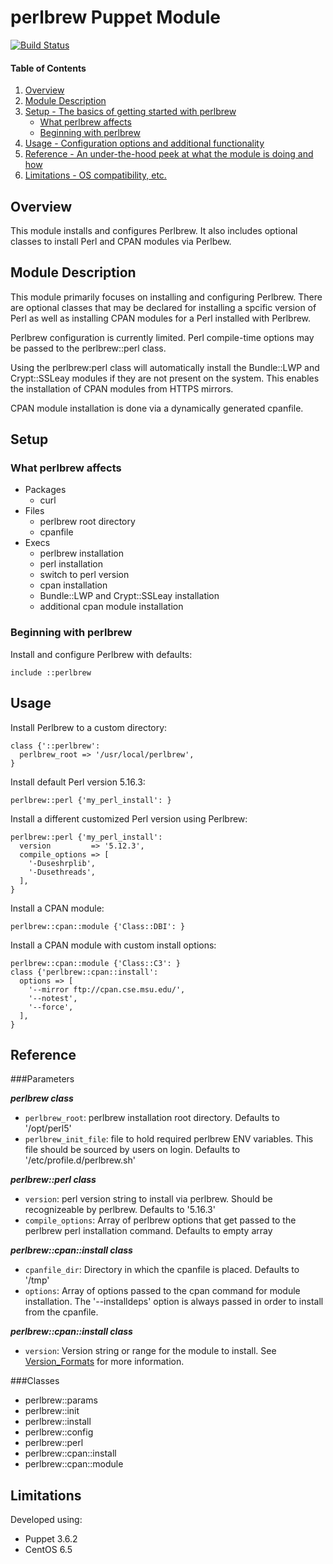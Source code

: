 # perlbrew Puppet Module

[![Build Status](https://travis-ci.org/walkamongus/perlbrew.svg)](https://travis-ci.org/walkamongus/perlbrew)

#### Table of Contents

1. [Overview](#overview)
2. [Module Description](#module-description)
3. [Setup - The basics of getting started with perlbrew](#setup)
    * [What perlbrew affects](#what-perlbrew-affects)
    * [Beginning with perlbrew](#beginning-with-perlbrew)
4. [Usage - Configuration options and additional functionality](#usage)
5. [Reference - An under-the-hood peek at what the module is doing and how](#reference)
5. [Limitations - OS compatibility, etc.](#limitations)

## Overview

This module installs and configures Perlbrew.  It also includes optional classes 
to install Perl and CPAN modules via Perlbew.

## Module Description

This module primarily focuses on installing and configuring Perlbrew. There are
optional classes that may be declared for installing a spcific version of Perl
as well as installing CPAN modules for a Perl installed with Perlbrew.

Perlbrew configuration is currently limited. Perl compile-time options may be 
passed to the perlbrew::perl class.

Using the perlbrew:perl class will automatically install the Bundle::LWP and 
Crypt::SSLeay modules if they are not present on the system. This enables the 
installation of CPAN modules from HTTPS mirrors.

CPAN module installation is done via a dynamically generated cpanfile.

## Setup

### What perlbrew affects

* Packages
    * curl
* Files
    * perlbrew root directory
    * cpanfile
* Execs
    * perlbrew installation
    * perl installation
    * switch to perl version
    * cpan installation
    * Bundle::LWP and Crypt::SSLeay installation
    * additional cpan module installation

### Beginning with perlbrew

Install and configure Perlbrew with defaults:

    include ::perlbrew

## Usage

Install Perlbrew to a custom directory:

    class {'::perlbrew':
      perlbrew_root => '/usr/local/perlbrew',
    }

Install default Perl version 5.16.3:

    perlbrew::perl {'my_perl_install': }

Install a different customized Perl version using Perlbrew:

    perlbrew::perl {'my_perl_install':
      version         => '5.12.3',
      compile_options => [
        '-Duseshrplib',
        '-Dusethreads',
      ],
    }

Install a CPAN module:

    perlbrew::cpan::module {'Class::DBI': }

Install a CPAN module with custom install options:

    perlbrew::cpan::module {'Class::C3': }
    class {'perlbrew::cpan::install':
      options => [
        '--mirror ftp://cpan.cse.msu.edu/',
        '--notest',
        '--force',
      ],
    }

## Reference

###Parameters

***perlbrew class***
* `perlbrew_root`: perlbrew installation root directory. Defaults to '/opt/perl5' 
* `perlbrew_init_file`: file to hold required perlbrew ENV variables.  This file should 
be sourced by users on login. Defaults to '/etc/profile.d/perlbrew.sh'

***perlbrew::perl class***
* `version`: perl version string to install via perlbrew. Should be recognizeable 
by perlbrew. Defaults to '5.16.3'
* `compile_options`: Array of perlbrew options that get passed to the perlbrew perl 
installation command.  Defaults to empty array

***perlbrew::cpan::install class***
* `cpanfile_dir`: Directory in which the cpanfile is placed.  Defaults to '/tmp'
* `options`: Array of options passed to the cpan command for module installation. 
The '--installdeps' option is always passed in order to install from the cpanfile.

***perlbrew::cpan::install class***
* `version`: Version string or range for the module to install. 
See [Version_Formats](http://search.cpan.org/~dagolden/CPAN-Meta-2.142060/lib/CPAN/Meta/Spec.pm#Version_Formats) 
for more information.

###Classes
* perlbrew::params
* perlbrew::init
* perlbrew::install
* perlbrew::config
* perlbrew::perl
* perlbrew::cpan::install
* perlbrew::cpan::module

## Limitations

Developed using:
* Puppet 3.6.2
* CentOS 6.5 

